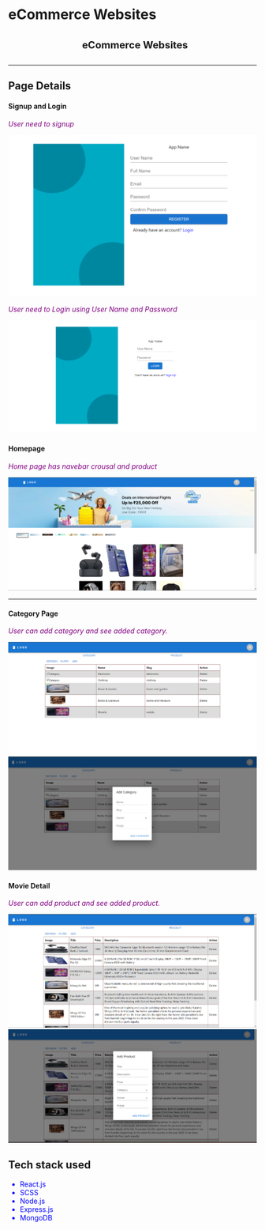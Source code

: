 # eCommerce Websites
<span>
<div style="margin:auto; display:flex; items:center; justify-content:center">

<span style="font-Size:20px; font-weight:bold; margin-left:10px">eCommerce Websites</span>
</div>
<hr></hr>

## Page Details

#### Signup and Login


*<p style="color:purple">User need to signup</p>*

 <img src="https://github.com/Rohit-0310/Arba_FullStack/blob/main/client/src/Image/SignUp.png?raw=true"/>

*<p style="color:purple">User need to Login using User Name and Password</p>*

 <img src="https://raw.githubusercontent.com/Rohit-0310/Arba_FullStack/main/client/src/Image/LoginPage.png"/>

#### Homepage

 *<p style="color:purple">Home page has navebar crousal and product</p>*

 <img src="https://github.com/Rohit-0310/Arba_FullStack/blob/main/client/src/Image/home.png?raw=true"/>

 
<hr>


 
#### Category Page

*<p style="color:purple">User can add category and see added category.</p>*

 <img src="https://github.com/Rohit-0310/Arba_FullStack/blob/main/client/src/Image/category.png?raw=true">
 <img src="https://github.com/Rohit-0310/Arba_FullStack/blob/main/client/src/Image/addCategory.png?raw=true">

 #### Movie Detail

*<p style="color:purple">User can add product and see added product.</p>*
<img src="https://github.com/Rohit-0310/Arba_FullStack/blob/main/client/src/Image/product.png?raw=true">
<img src="https://github.com/Rohit-0310/Arba_FullStack/blob/main/client/src/Image/addProduct.png?raw=true">



 <h2>Tech stack used</h2>

 <ul>

 <li style="color:blue">React.js</li>
 <li style="color:blue">SCSS</li>
 <li style="color:blue">Node.js</li>
 <li style="color:blue">Express.js</li>
 <li style="color:blue">MongoDB</li>
 </ul>


